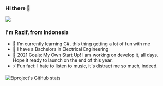 ### Hi there 👋

![](https://komarev.com/ghpvc/?username=eiproject&color=green)

### I'm Razif, from Indonesia
- 🌱 I’m currently learning C#, this thing getting a lot of fun with me
- 👯 I have a Bachelors in Electrical Engineering
- 🥅 2021 Goals: My Own Start Up! I am working on develop it, all days. Hope it ready to launch on the end of this year.
- ⚡ Fun fact: I hate to listen to music, it's distract me so much, indeed.

![Eiproject's GitHub stats](https://github-readme-stats.vercel.app/api?username=eiproject&show_icons=true&theme=radical)

